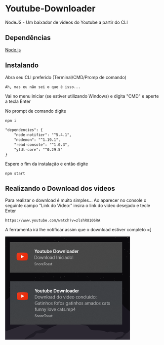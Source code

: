 # Youtube-Downloader
 NodeJS - Um baixador de videos do Youtube a partir do CLI

## Dependências

[Node.js](https://nodejs.org/)
 

## Instalando
Abra seu CLI preferido (Terminal/CMD/Promp de comando)

	Ah, mas eu não sei o que é isso...

Vai no menu iniciar (se estiver utilizando Windows) e digita "CMD" e aperte a tecla Enter

No prompt de comando digite
 
	npm i


```
"dependencies": {
	"node-notifier": "^5.4.1",
	"nodemon": "^1.19.1",
	"read-console": "^1.0.3",
	"ytdl-core": "^0.29.5"
}
```
 
Espere o fim da instalação e então digite

	npm start

## Realizando o Download dos videos

Para realizar o download é muito simples...
Ao aparecer no console o seguinte campo "Link do Video:" insira o link do video desejado e tecle Enter

	https://www.youtube.com/watch?v=zlshRU106RA
 
A ferramenta irá lhe notificar assim que o download estiver completo =]

![image 1](https://github.com/BrunoS3D/Youtube-Downloader/blob/master/images/image01.png)
